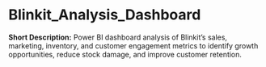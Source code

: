 # Blinkit_Analysis_Dashboard
**Short Description:**   Power BI dashboard analysis of Blinkit’s sales, marketing, inventory, and customer engagement metrics to identify growth opportunities, reduce stock damage, and improve customer retention.
